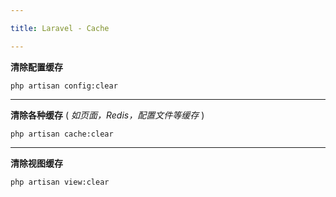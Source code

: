 ```yaml
---

title: Laravel - Cache

---
```


**清除配置缓存**


`php artisan config:clear`


---

**清除各种缓存** ( _如页面，Redis，配置文件等缓存_ )


`php artisan cache:clear`

---

**清除视图缓存**


`php artisan view:clear`